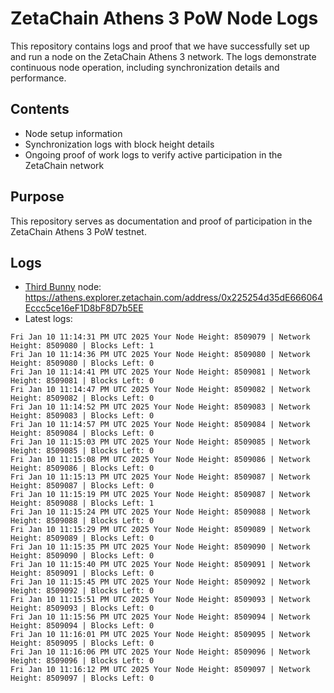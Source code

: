 # ZetaChain Athens 3 PoW Node Logs
This repository contains logs and proof that we have successfully set up and run a node on the ZetaChain Athens 3 network. The logs demonstrate continuous node operation, including synchronization details and performance.

## Contents
- Node setup information
- Synchronization logs with block height details
- Ongoing proof of work logs to verify active participation in the ZetaChain network

## Purpose
This repository serves as documentation and proof of participation in the ZetaChain Athens 3 PoW testnet.

## Logs

- [Third Bunny](https://thirdbunny.xyz/) node: https://athens.explorer.zetachain.com/address/0x225254d35dE666064Eccc5ce16eF1D8bF8D7b5EE
- Latest logs:
```
Fri Jan 10 11:14:31 PM UTC 2025 Your Node Height: 8509079 | Network Height: 8509080 | Blocks Left: 1
Fri Jan 10 11:14:36 PM UTC 2025 Your Node Height: 8509080 | Network Height: 8509080 | Blocks Left: 0
Fri Jan 10 11:14:41 PM UTC 2025 Your Node Height: 8509081 | Network Height: 8509081 | Blocks Left: 0
Fri Jan 10 11:14:47 PM UTC 2025 Your Node Height: 8509082 | Network Height: 8509082 | Blocks Left: 0
Fri Jan 10 11:14:52 PM UTC 2025 Your Node Height: 8509083 | Network Height: 8509083 | Blocks Left: 0
Fri Jan 10 11:14:57 PM UTC 2025 Your Node Height: 8509084 | Network Height: 8509084 | Blocks Left: 0
Fri Jan 10 11:15:03 PM UTC 2025 Your Node Height: 8509085 | Network Height: 8509085 | Blocks Left: 0
Fri Jan 10 11:15:08 PM UTC 2025 Your Node Height: 8509086 | Network Height: 8509086 | Blocks Left: 0
Fri Jan 10 11:15:13 PM UTC 2025 Your Node Height: 8509087 | Network Height: 8509087 | Blocks Left: 0
Fri Jan 10 11:15:19 PM UTC 2025 Your Node Height: 8509087 | Network Height: 8509088 | Blocks Left: 1
Fri Jan 10 11:15:24 PM UTC 2025 Your Node Height: 8509088 | Network Height: 8509088 | Blocks Left: 0
Fri Jan 10 11:15:29 PM UTC 2025 Your Node Height: 8509089 | Network Height: 8509089 | Blocks Left: 0
Fri Jan 10 11:15:35 PM UTC 2025 Your Node Height: 8509090 | Network Height: 8509090 | Blocks Left: 0
Fri Jan 10 11:15:40 PM UTC 2025 Your Node Height: 8509091 | Network Height: 8509091 | Blocks Left: 0
Fri Jan 10 11:15:45 PM UTC 2025 Your Node Height: 8509092 | Network Height: 8509092 | Blocks Left: 0
Fri Jan 10 11:15:51 PM UTC 2025 Your Node Height: 8509093 | Network Height: 8509093 | Blocks Left: 0
Fri Jan 10 11:15:56 PM UTC 2025 Your Node Height: 8509094 | Network Height: 8509094 | Blocks Left: 0
Fri Jan 10 11:16:01 PM UTC 2025 Your Node Height: 8509095 | Network Height: 8509095 | Blocks Left: 0
Fri Jan 10 11:16:06 PM UTC 2025 Your Node Height: 8509096 | Network Height: 8509096 | Blocks Left: 0
Fri Jan 10 11:16:12 PM UTC 2025 Your Node Height: 8509097 | Network Height: 8509097 | Blocks Left: 0
```

